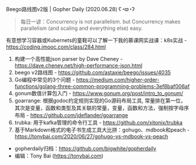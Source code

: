 Beego路线图v2版 | Gopher Daily (2020.06.28) ʕ◔ϖ◔ʔ

>每日一谚：Concurrency is not parallelism. but Concurrency makes parallelism (and scaling and everything else) easy.

有意想学习容器或Kubernets的童鞋可以了解一下我的慕课网实战课：k8s实战 - https://coding.imooc.com/class/284.html

1. 构建一个高性能json parser by Dave Cheney - https://dave.cheney.net/high-performance-json.html
2. beego v2路线图 - https://github.com/astaxie/beego/issues/4035
3. Go编程中常见的3个问题 - https://medium.com/higher-order-functions/golang-three-common-programming-problems-3ef8baf006af
4. gonum数值计算包入门 - https://www.gonum.org/post/intro_to_gonum/
5. goarrange: 根据godoc约定规则实现的Go源码布局工具, 常量排在第一位，其次是变量，函数和类型及其关联的常量，变量，函数和方法，强制按字母序布局 - https://github.com/jdeflander/goarrange
6. trubka: 用于kafka管理的命令行工具 - https://github.com/xitonix/trubka
7. 基于Markdown格式的电子书生成工具大比拼：gohugo、mdbook和peach - https://tonybai.com/2020/06/27/gohugo-vs-mdbook-vs-peach

* gopherdaily归档：https://github.com/bigwhite/gopherdaily
* 编辑：Tony Bai (https://tonybai.com)
